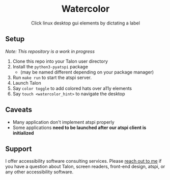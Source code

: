 <h1 align="center">Watercolor</h1>

<p align="center">Click linux desktop gui elements by dictating a label </p>

## Setup

_Note: This repository is a work in progress_

1. Clone this repo into your Talon user directory
2. Install the `python3-pyatspi` package
   - (may be named different depending on your package manager)
3. Run `make run` to start the atspi server.
4. Launch Talon
5. Say `color toggle` to add colored hats over a11y elements
6. Say `touch <watercolor_hint>` to navigate the desktop

## Caveats

- Many application don't implement atspi properly
- Some applications **need to be launched after our atspi client is initialized**

## Support

I offer accessibility software consulting services. Please [reach out to me](https://colton.place/contact/) if you have a question about Talon, screen readers, front-end design, atspi, or any other accessibility software.
